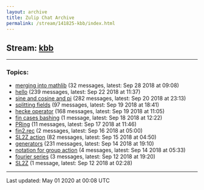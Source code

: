 ```yaml
---
layout: archive
title: Zulip Chat Archive
permalink: /stream/141825-kbb/index.html
---
```


## Stream: [kbb](https://leanprover-community.github.io/archive/stream/141825-kbb/index.html)
---

### Topics:

* [merging into mathlib](topic/merging.20into.20mathlib.html) (32 messages, latest: Sep 28 2018 at 09:08)
* [hello](topic/hello.html) (239 messages, latest: Sep 22 2018 at 11:37)
* [sine and cosine and pi](topic/sine.20and.20cosine.20and.20pi.html) (282 messages, latest: Sep 20 2018 at 23:13)
* [splitting fields](topic/splitting.20fields.html) (97 messages, latest: Sep 19 2018 at 18:41)
* [hecke operator](topic/hecke.20operator.html) (168 messages, latest: Sep 19 2018 at 11:05)
* [fin cases bashing](topic/fin.20cases.20bashing.html) (1 message, latest: Sep 18 2018 at 12:22)
* [PRing](topic/PRing.html) (11 messages, latest: Sep 17 2018 at 11:46)
* [fin2.rec](topic/fin2.2Erec.html) (2 messages, latest: Sep 16 2018 at 05:00)
* [SL2Z action](topic/SL2Z.20action.html) (82 messages, latest: Sep 15 2018 at 04:50)
* [generators](topic/generators.html) (231 messages, latest: Sep 14 2018 at 19:10)
* [notation for group action](topic/notation.20for.20group.20action.html) (4 messages, latest: Sep 14 2018 at 05:33)
* [fourier series](topic/fourier.20series.html) (3 messages, latest: Sep 12 2018 at 19:20)
* [SL2Z](topic/SL2Z.html) (1 message, latest: Sep 12 2018 at 02:28)

<hr><p>Last updated: May 01 2020 at 00:08 UTC</p>
